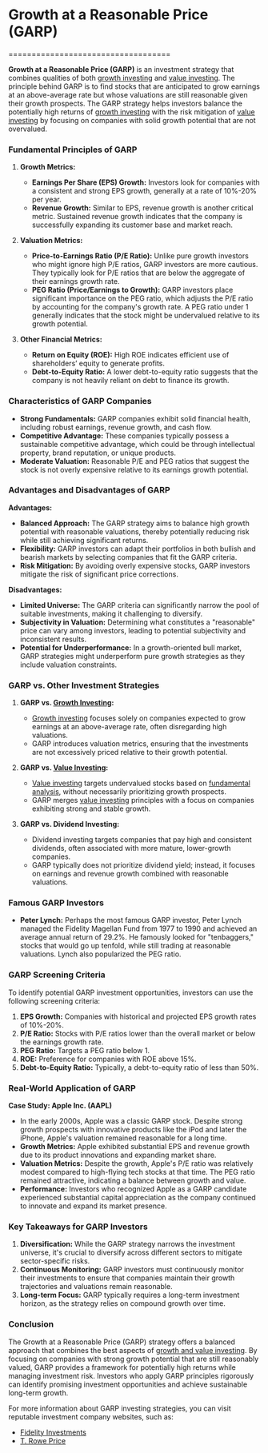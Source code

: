 # Growth at a Reasonable Price (GARP)
===================================

**Growth at a Reasonable Price (GARP)** is an investment strategy that combines qualities of both [growth investing](../g/growth_investing.md) and [value investing](../v/value_investing.md). The principle behind GARP is to find stocks that are anticipated to grow earnings at an above-average rate but whose valuations are still reasonable given their growth prospects. The GARP strategy helps investors balance the potentially high returns of [growth investing](../g/growth_investing.md) with the risk mitigation of [value investing](../v/value_investing.md) by focusing on companies with solid growth potential that are not overvalued.

### Fundamental Principles of GARP

1. **Growth Metrics:**
   - **Earnings Per Share (EPS) Growth:** Investors look for companies with a consistent and strong EPS growth, generally at a rate of 10%-20% per year.
   - **Revenue Growth:** Similar to EPS, revenue growth is another critical metric. Sustained revenue growth indicates that the company is successfully expanding its customer base and market reach.
   
2. **Valuation Metrics:**
   - **Price-to-Earnings Ratio (P/E Ratio):** Unlike pure growth investors who might ignore high P/E ratios, GARP investors are more cautious. They typically look for P/E ratios that are below the aggregate of their earnings growth rate.
   - **PEG Ratio (Price/Earnings to Growth):** GARP investors place significant importance on the PEG ratio, which adjusts the P/E ratio by accounting for the company's growth rate. A PEG ratio under 1 generally indicates that the stock might be undervalued relative to its growth potential.

3. **Other Financial Metrics:**
   - **Return on Equity (ROE):** High ROE indicates efficient use of shareholders’ equity to generate profits.
   - **Debt-to-Equity Ratio:** A lower debt-to-equity ratio suggests that the company is not heavily reliant on debt to finance its growth.

### Characteristics of GARP Companies

- **Strong Fundamentals:** GARP companies exhibit solid financial health, including robust earnings, revenue growth, and cash flow.
- **Competitive Advantage:** These companies typically possess a sustainable competitive advantage, which could be through intellectual property, brand reputation, or unique products.
- **Moderate Valuation:** Reasonable P/E and PEG ratios that suggest the stock is not overly expensive relative to its earnings growth potential.

### Advantages and Disadvantages of GARP

**Advantages:**
- **Balanced Approach:** The GARP strategy aims to balance high growth potential with reasonable valuations, thereby potentially reducing risk while still achieving significant returns.
- **Flexibility:** GARP investors can adapt their portfolios in both bullish and bearish markets by selecting companies that fit the GARP criteria.
- **Risk Mitigation:** By avoiding overly expensive stocks, GARP investors mitigate the risk of significant price corrections.

**Disadvantages:**
- **Limited Universe:** The GARP criteria can significantly narrow the pool of suitable investments, making it challenging to diversify.
- **Subjectivity in Valuation:** Determining what constitutes a "reasonable" price can vary among investors, leading to potential subjectivity and inconsistent results.
- **Potential for Underperformance:** In a growth-oriented bull market, GARP strategies might underperform pure growth strategies as they include valuation constraints.

### GARP vs. Other Investment Strategies

1. **GARP vs. [Growth Investing](../g/growth_investing.md):**
   - [Growth investing](../g/growth_investing.md) focuses solely on companies expected to grow earnings at an above-average rate, often disregarding high valuations.
   - GARP introduces valuation metrics, ensuring that the investments are not excessively priced relative to their growth potential.

2. **GARP vs. [Value Investing](../v/value_investing.md):**
   - [Value investing](../v/value_investing.md) targets undervalued stocks based on [fundamental analysis](../f/fundamental_analysis.md), without necessarily prioritizing growth prospects.
   - GARP merges [value investing](../v/value_investing.md) principles with a focus on companies exhibiting strong and stable growth.

3. **GARP vs. Dividend Investing:**
   - Dividend investing targets companies that pay high and consistent dividends, often associated with more mature, lower-growth companies.
   - GARP typically does not prioritize dividend yield; instead, it focuses on earnings and revenue growth combined with reasonable valuations.

### Famous GARP Investors

- **Peter Lynch:** Perhaps the most famous GARP investor, Peter Lynch managed the Fidelity Magellan Fund from 1977 to 1990 and achieved an average annual return of 29.2%. He famously looked for "tenbaggers," stocks that would go up tenfold, while still trading at reasonable valuations. Lynch also popularized the PEG ratio.

### GARP Screening Criteria

To identify potential GARP investment opportunities, investors can use the following screening criteria:
1. **EPS Growth:** Companies with historical and projected EPS growth rates of 10%-20%.
2. **P/E Ratio:** Stocks with P/E ratios lower than the overall market or below the earnings growth rate.
3. **PEG Ratio:** Targets a PEG ratio below 1.
4. **ROE:** Preference for companies with ROE above 15%.
5. **Debt-to-Equity Ratio:** Typically, a debt-to-equity ratio of less than 50%.

### Real-World Application of GARP

**Case Study: Apple Inc. (AAPL)**
- In the early 2000s, Apple was a classic GARP stock. Despite strong growth prospects with innovative products like the iPod and later the iPhone, Apple's valuation remained reasonable for a long time.
- **Growth Metrics:** Apple exhibited substantial EPS and revenue growth due to its product innovations and expanding market share.
- **Valuation Metrics:** Despite the growth, Apple's P/E ratio was relatively modest compared to high-flying tech stocks at that time. The PEG ratio remained attractive, indicating a balance between growth and value.
- **Performance:** Investors who recognized Apple as a GARP candidate experienced substantial capital appreciation as the company continued to innovate and expand its market presence.

### Key Takeaways for GARP Investors

1. **Diversification:** While the GARP strategy narrows the investment universe, it's crucial to diversify across different sectors to mitigate sector-specific risks.
2. **Continuous Monitoring:** GARP investors must continuously monitor their investments to ensure that companies maintain their growth trajectories and valuations remain reasonable.
3. **Long-term Focus:** GARP typically requires a long-term investment horizon, as the strategy relies on compound growth over time.

### Conclusion

The Growth at a Reasonable Price (GARP) strategy offers a balanced approach that combines the best aspects of [growth and value investing](../g/growth_and_value_investing.md). By focusing on companies with strong growth potential that are still reasonably valued, GARP provides a framework for potentially high returns while managing investment risk. Investors who apply GARP principles rigorously can identify promising investment opportunities and achieve sustainable long-term growth.

For more information about GARP investing strategies, you can visit reputable investment company websites, such as:
- [Fidelity Investments](https://www.fidelity.com/)
- [T. Rowe Price](https://www.troweprice.com/)
